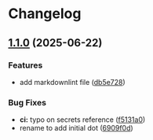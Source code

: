# Changelog

## [1.1.0](https://github.com/Jasviers/homelab/compare/v1.0.0...v1.1.0) (2025-06-22)


### Features

* add markdownlint file ([db5e728](https://github.com/Jasviers/homelab/commit/db5e728b18f2875a5be491213b1e0802aa5623e2))


### Bug Fixes

* **ci:** typo on secrets reference ([f5131a0](https://github.com/Jasviers/homelab/commit/f5131a0db6effabee2bb9196b318291fc378ecdb))
* rename to add initial dot ([6909f0d](https://github.com/Jasviers/homelab/commit/6909f0d934aa9b1b34e83547c46bf83a284e8094))
